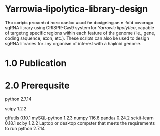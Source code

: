 # Yarrowia-lipolytica-library-design
The scripts presented here can be used for designing an n-fold coverage sgRNA library using CRISPR-Cas9 system for _Yarrowia lipolytica_, capable of targeting specific regions within each feature of the genome (i.e., gene, coding sequence, exon, etc.). These scripts can also be used to design sgRNA libraries for any organism of interest with a haploid genome.
# 1.0 Publication

# 2.0 Prerequsite
python 2.7.14

scipy 1.2.2

gffutils 0.10.1
mySQL-python 1.2.3
numpy 1.16.6
pandas 0.24.2
scikit-learn 0.18.1
scipy 1.2.2
Laptop or desktop computer that meets the requirements to run python 2.7.14

